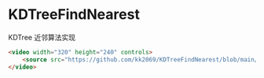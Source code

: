 # KDTreeFindNearest
KDTree 近邻算法实现
```HTML
<video width="320" height="240" controls>
    <source src="https://github.com/kk2069/KDTreeFindNearest/blob/main/Video/sample.mp4" type="video/mp4">
</video>
```
